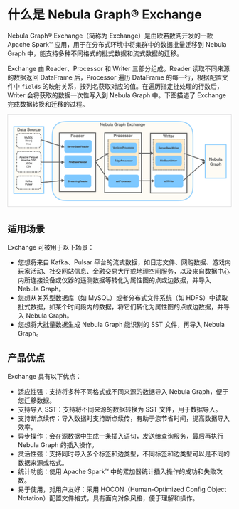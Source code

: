 # 什么是 Nebula Graph&reg; Exchange

Nebula Graph&reg; Exchange（简称为 Exchange）是由欧若数网开发的一款 Apache Spark&trade; 应用，用于在分布式环境中将集群中的数据批量迁移到 Nebula Graph 中，能支持多种不同格式的批式数据和流式数据的迁移。

Exchange 由 Reader、Processor 和 Writer 三部分组成。Reader 读取不同来源的数据返回 DataFrame 后，Processor 遍历 DataFrame 的每一行，根据配置文件中 `fields` 的映射关系，按列名获取对应的值。在遍历指定批处理的行数后，Writer 会将获取的数据一次性写入到 Nebula Graph 中。下图描述了 Exchange 完成数据转换和迁移的过程。

![Nebula Graph&reg; Exchange 由 Reader、Pocessor、Writer 组成，可以完成多种不同格式和来源的数据向 Nebula Graph 的迁移](/doc/tools/exchange/figs/ex-ug-001.png "Nebula Graph&reg; Exchange 转数据转换和迁移的过程")

## 适用场景

Exchange 可被用于以下场景：

- 您想将来自 Kafka、Pulsar 平台的流式数据，如日志文件、网购数据、游戏内玩家活动、社交网站信息、金融交易大厅或地理空间服务，以及来自数据中心内所连接设备或仪器的遥测数据等转化为属性图的点或边数据，并导入 Nebula Graph。
- 您想从关系型数据库（如 MySQL）或者分布式文件系统（如 HDFS）中读取批式数据，如某个时间段内的数据，将它们转化为属性图的点或边数据，并导入 Nebula Graph。
- 您想将大批量数据生成 Nebula Graph 能识别的 SST 文件，再导入 Nebula Graph。

## 产品优点

Exchange 具有以下优点：

- 适应性强：支持将多种不同格式或不同来源的数据导入 Nebula Graph，便于您迁移数据。
- 支持导入 SST：支持将不同来源的数据转换为 SST 文件，用于数据导入。
- 支持断点续传：导入数据时支持断点续传，有助于您节省时间，提高数据导入效率。
- 异步操作：会在源数据中生成一条插入语句，发送给查询服务，最后再执行 Nebula Graph 的插入操作。
- 灵活性强：支持同时导入多个标签和边类型，不同标签和边类型可以是不同的数据来源或格式。
- 统计功能：使用 Apache Spark&trade; 中的累加器统计插入操作的成功和失败次数。
- 易于使用，对用户友好：采用 HOCON（Human-Optimized Config Object Notation）配置文件格式，具有面向对象风格，便于理解和操作。
